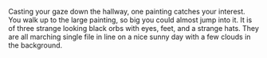 Casting your gaze down the hallway, one painting catches your interest. You walk up to the large painting, so big you could almost jump into it. 
It is of three strange looking black orbs with eyes, feet, and a strange hats. They are all marching single file in line on a nice sunny day with a few clouds in the background.
